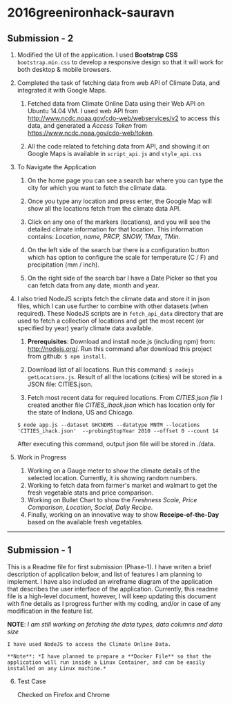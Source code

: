  # 2016greenironhack-sauravn
 
## Submission - 2

1. Modified the UI of the application. I used **Bootstrap CSS** `bootstrap.min.css` to develop a responsive design so that it will work for both desktop & mobile browsers.

2. Completed the task of fetching data from web API of Climate Data, and integrated it with Google Maps.

	1. Fetched data from Climate Online Data using their Web API on Ubuntu 14.04 VM. I used web API from 
	http://www.ncdc.noaa.gov/cdo-web/webservices/v2 to access this data, and generated a *Access Token* from 
	https://www.ncdc.noaa.gov/cdo-web/token.
	
	2. All the code related to fetching data from API, and showing it on Google Maps is available in `script_api.js`
	and `style_api.css`

3. To Navigate the Application
	
	1. On the home page you can see a search bar where you can type the city for which you want to fetch the climate
	data.

	2. Once you type any location and press enter, the Google Map will show all the locations fetch from the climate
	data API.

	3. Click on any one of the markers (locations), and you will see the detailed climate information for that 
	location. This information contains: *Location, name, PRCP, SNOW, TMax, TMin*.
	
	4. On the left side of the search bar there is a configuration button which has option to configure the 
	scale for temperature (C / F) and precipitation (mm / inch).

	5. On the right side of the search bar I have a Date Picker so that you can fetch data from any date, month and 
	year.

4. 	I also tried NodeJS scripts fetch the climate data and store it in json files, which I can use further to 
	combine with other datasets (when required). These NodeJS scripts are in `fetch_api_data` directory that are used to fetch a collection of locations and get the most recent (or specified by year) yearly climate data available. 

	1. **Prerequisites**: Download and install node.js (including npm) from: http://nodejs.org/.	Run this command after download this project from github: `$ npm install`. 
  			  	
 	2. Download list of all locations. Run this command: `$ nodejs getLocations.js`. Result of all the locations (cities) will be stored in a JSON file: CITIES.json.
  	
  	3. Fetch most recent data for required locations. From *CITIES.json file* I created another file *CITIES_ihack.json* which has location only for the state of Indiana, US and Chicago.		
  	```	
 	$ node app.js --dataset GHCNDMS --datatype MNTM --locations 'CITIES_ihack.json'  --probingStopYear 2010 --offset 0 --count 14	
  	```	
  	After executing this command, output json file will be stored in ./data.

5. Work in Progress

	1. Working on a Gauge meter to show the climate details of the selected location. Currently, it is showing random
	numbers.
	2. Working to fetch data from farmer's market and walmart to get the fresh vegetable stats and price comparison.
	3. Working on Bullet Chart to show the *Freshness Scale, Price Comparison, Location, Social, Daliy Recipe*.
	4. Finally, working on an innovative way to show **Receipe-of-the-Day** based on the available fresh vegetables.

-----------------------------------------------

## Submission - 1

 This is a Readme file for first submission (Phase-1). I have writen a brief description of application below, and list of features I am planning to implement. I have also
 included an wireframe diagram of the application that describes the user interface of the application. Currently, this readme file is a high-level document, however, 
 I will keep updating this document with fine details as I progress further with my coding, and/or in case of any modification in the feature list. 
  
  **NOTE**: *I am still working on fetching the data types, data columns and data size*
 
    I have used NodeJS to access the Climate Online Data.
 
    **Note**: *I have planned to prepare a **Docker File** so that the application will run inside a Linux Container, and can be easily installed on any Linux machine.*
 
 6. Test Case
 
	Checked on Firefox and Chrome
